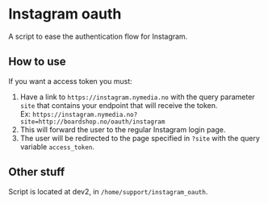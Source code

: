 # Instagram oauth

A script to ease the authentication flow for Instagram.

## How to use

If you want a access token you must:

1. Have a link to `https://instagram.nymedia.no` with the query parameter `site` that contains your endpoint that will receive the token.  
Ex: `https://instagram.nymedia.no?site=http://boardshop.no/oauth/instagram`
2. This will forward the user to the regular Instagram login page.
3. The user will be redirected to the page specified in `?site` with the query variable `access_token`.

## Other stuff

Script is located at dev2, in `/home/support/instagram_oauth`.
